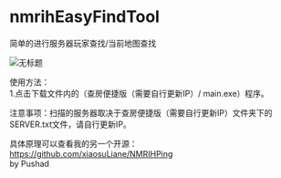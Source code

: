 # nmrihEasyFindTool
简单的进行服务器玩家查找/当前地图查找

![无标题](https://user-images.githubusercontent.com/42183711/223978716-160b2506-a114-438c-b5b2-7d2a4de1d672.png)  

使用方法：  
1.点击下载文件内的（查房便捷版（需要自行更新IP）/ main.exe）程序。  

注意事项：扫描的服务器取决于查房便捷版（需要自行更新IP）文件夹下的SERVER.txt文件，请自行更新IP。  

具体原理可以查看我的另一个开源：https://github.com/xiaosuLiane/NMRIHPing  
by Pushad  
